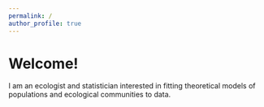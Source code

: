 ```yaml
---
permalink: /
author_profile: true
---
```


# Welcome!

I am an ecologist and statistician interested in fitting theoretical models of populations and ecological communities to data.